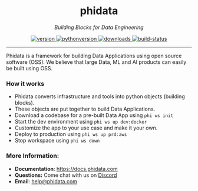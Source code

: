 <h1 align="center">
  phidata
</h1>
<p align="center">
    <em>Building Blocks for Data Engineering</em>
</p>

<p align="center">
<a href="https://python.org/pypi/phidata" target="_blank">
    <img src="https://img.shields.io/pypi/v/phidata?color=blue&label=version" alt="version">
</a>
<a href="https://github.com/phidatahq/phidata" target="_blank">
    <img src="https://img.shields.io/badge/python->=3.7-blue" alt="pythonversion">
</a>
<a href="https://github.com/phidatahq/phidata" target="_blank">
    <img src="https://pepy.tech/badge/phidata" alt="downloads">
</a>
<a href="https://github.com/phidatahq/phidata/actions/workflows/build.yml" target="_blank">
    <img src="https://github.com/phidatahq/phidata/actions/workflows/build.yml/badge.svg" alt="build-status">
</a>

[//]: # (<a href="https://github.com/phidatahq/phidata/actions/workflows/test.yml" target="_blank">)

[//]: # (    <img src="https://github.com/phidatahq/phidata/actions/workflows/test.yml/badge.svg" alt="test-status">)

[//]: # (</a>)

</p>

---

Phidata is a framework for building Data Applications using open source software (OSS). We believe that large Data, ML and AI products can easily be built using OSS.

### How it works

- Phidata converts infrastructure and tools into python objects (building blocks).
- These objects are put together to build Data Applications.
- Download a codebase for a pre-built Data App using `phi ws init`
- Start the dev environment using `phi ws up dev:docker`
- Customize the app to your use case and make it your own.
- Deploy to production using `phi ws up prd:aws`
- Stop workspace using `phi ws down`

### More Information:

- **Documentation**: <a href="https://docs.phidata.com" target="_blank">https://docs.phidata.com</a>
- **Questions:** Come chat with us on <a href="https://discord.gg/4MtYHHrgA8" target="_blank">Discord</a>
- **Email**: <a href="mailto:help@phidata.com" target="_blank">help@phidata.com</a>
